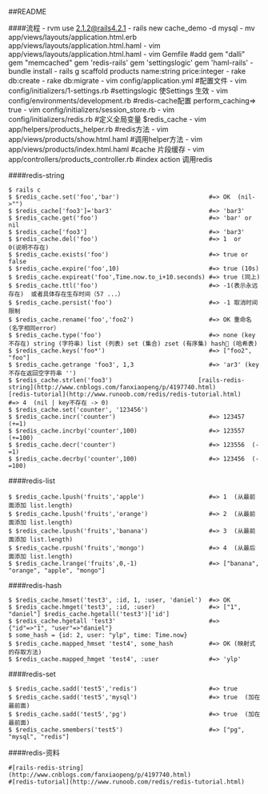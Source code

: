##README

####流程
    - rvm use 2.1.2@rails4.2.1
    - rails new cache_demo -d mysql
    - mv app/views/layouts/application.html.erb app/views/layouts/application.html.haml
    - vim app/views/layouts/application.html.haml
    - vim Gemfile #add  gem "dalli" gem "memcached" gem 'redis-rails' gem 'settingslogic' gem 'haml-rails'
    - bundle install
    - rails g scaffold products name:string price:integer
    - rake db:create
    - rake db:migrate
    - vim config/application.yml #配置文件
    - vim config/initializers/1-settings.rb #settingslogic 使Settings 生效
    - vim config/environments/development.rb #redis-cache配置  perform_caching=> true
    - vim config/initializers/session_store.rb
    - vim config/initializers/redis.rb #定义全局变量 $redis_cache
    - vim app/helpers/products_helper.rb #redis方法
    - vim app/views/products/show.html.haml #调用helper方法
    - vim app/views/products/index.html.haml #cache 片段缓存
    - vim app/controllers/products_controller.rb  #index action 调用redis
    
####redis-string

    $ rails c 
    $ $redis_cache.set('foo','bar')                         #=> OK  (nil->"")
    $ $redis_cache['foo3']='bar3'                           #=> 'bar3'
    $ $redis_cache.get('foo')                               #=> 'bar' or nil
    $ $redis_cache['foo3']                                  #=> 'bar3'
    $ $redis_cache.del('foo')                               #=> 1  or  0(说明不存在)
    $ $redis_cache.exists('foo')                            #=> true or false
    $ $redis_cache.expire('foo',10)                         #=> true (10s)
    $ $redis_cache.expireat('foo',Time.now.to_i+10.seconds) #=> true (同上)
    $ $redis_cache.ttl('foo')                               #=> -1(表示永远存在)  或者具体存在生存时间（57 ...）
    $ $redis_cache.persist('foo')                           #=> -1 取消时间限制
    $ $redis_cache.rename('foo','foo2')                     #=> OK 重命名 (名字相同error）
    $ $redis_cache.type('foo')                              #=> none (key不存在) string (字符串) list (列表) set (集合) zset (有序集) hash (哈希表)
    $ $redis_cache.keys('foo*')                             #=> ["foo2", "foo"]
    $ $redis_cache.getrange 'foo3', 1,3                     #=> 'ar3' (key 不存在返回空字符串 '')
    $ $redis_cache.strlen('foo3')                        [rails-redis-string](http://www.cnblogs.com/fanxiaopeng/p/4197740.html)
    [redis-tutorial](http://www.runoob.com/redis/redis-tutorial.html)       #=> 4  (nil | key不存在 -> 0)
    $ $redis_cache.set('counter', '123456')
    $ $redis_cache.incr('counter')                          #=> 123457  (+=1)
    $ $redis_cache.incrby('counter',100)                    #=> 123557  (+=100)
    $ $redis_cache.decr('counter')                          #=> 123556  (-=1)
    $ $redis_cache.decrby('counter',100)                    #=> 123456  (-=100)
    
####redis-list

    $ $redis_cache.lpush('fruits','apple')                  #=> 1  (从最前面添加 list.length)
    $ $redis_cache.lpush('fruits','orange')                 #=> 2  (从最前面添加 list.length)
    $ $redis_cache.lpush('fruits','banana')                 #=> 3  (从最前面添加 list.length)
    $ $redis_cache.rpush('fruits','mongo')                  #=> 4  (从最后面添加 list.length)
    $ $redis_cache.lrange('fruits',0,-1)                    #=> ["banana", "orange", "apple", "mongo"]
    
####redis-hash  

    $ $redis_cache.hmset('test3', :id, 1, :user, 'daniel')  #=> OK
    $ $redis_cache.hmget('test3', :id, :user)               #=> ["1", "daniel"] $redis_cache.hgetall('test3')['id']
    $ $redis_cache.hgetall 'test3'                          #=> {"id"=>"1", "user"=>"daniel"}
    $ some_hash = {id: 2, user: "ylp", time: Time.now}
    $ $redis_cache.mapped_hmset 'test4', some_hash          #=> OK (映射式的存取方法)
    $ $redis_cache.mapped_hmget 'test4', :user              #=> 'ylp'

####redis-set

    $ $redis_cache.sadd('test5','redis')                    #=> true
    $ $redis_cache.sadd('test5','mysql')                    #=> true  (加在最前面)
    $ $redis_cache.sadd('test5','pg')                       #=> true  (加在最前面)
    $ $redis_cache.smembers('test5')                        #=> ["pg", "mysql", "redis"]
 
####redis-资料
    
    #[rails-redis-string](http://www.cnblogs.com/fanxiaopeng/p/4197740.html)
    #[redis-tutorial](http://www.runoob.com/redis/redis-tutorial.html)
 
   